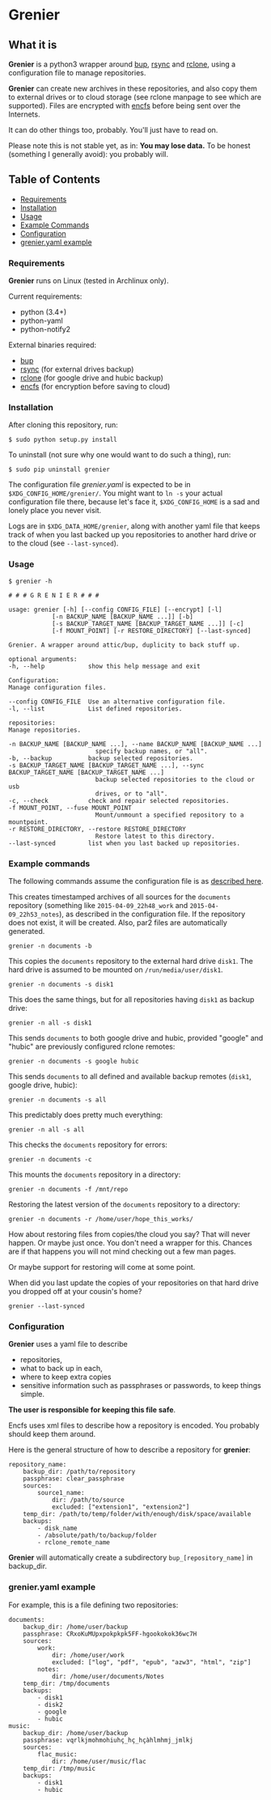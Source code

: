 # Grenier

## What it is

**Grenier** is a python3 wrapper around [bup](https://github.com/bup/bup),
[rsync](https://rsync.samba.org/) and [rclone](http://rclone.org/), using
a configuration file to manage repositories.


**Grenier** can create new archives in these repositories, and also copy them to
external drives or to cloud storage (see rclone manpage to see which are
supported).
Files are encrypted with [encfs](https://github.com/vgough/encfs) before being
sent over the Internets.

It can do other things too, probably. You'll just have to read on.

Please note this is not stable yet, as in: **You may lose data.** To be honest
(something I generally avoid): you probably will.

## Table of Contents

- [Requirements](#requirements)
- [Installation](#installation)
- [Usage](#usage)
- [Example Commands](#example-commands)
- [Configuration](#configuration)
- [grenier.yaml example](#grenieryaml-example)

### Requirements

**Grenier** runs on Linux (tested in Archlinux only).

Current requirements:
- python (3.4+)
- python-yaml
- python-notify2

External binaries required:
- [bup](https://github.com/bup/bup)
- [rsync](https://rsync.samba.org/) (for external drives backup)
- [rclone](http://rclone.org/) (for google drive and hubic backup)
- [encfs](https://github.com/vgough/encfs) (for encryption before saving to cloud)

### Installation


After cloning this repository, run:

    $ sudo python setup.py install

To uninstall (not sure why one would want to do such a thing), run:

    $ sudo pip uninstall grenier

The configuration file *grenier.yaml* is expected to be in
`$XDG_CONFIG_HOME/grenier/`. You might want to `ln -s` your actual configuration
file there, because let's face it, `$XDG_CONFIG_HOME` is a sad and lonely place
you never visit.

Logs are in `$XDG_DATA_HOME/grenier`, along with another yaml file that keeps
track of when you last backed up you repositories to another hard drive or to
the cloud (see `--last-synced`).

### Usage


    $ grenier -h

    # # # G R E N I E R # # #

    usage: grenier [-h] [--config CONFIG_FILE] [--encrypt] [-l]
                [-n BACKUP_NAME [BACKUP_NAME ...]] [-b]
                [-s BACKUP_TARGET_NAME [BACKUP_TARGET_NAME ...]] [-c]
                [-f MOUNT_POINT] [-r RESTORE_DIRECTORY] [--last-synced]

    Grenier. A wrapper around attic/bup, duplicity to back stuff up.

    optional arguments:
    -h, --help            show this help message and exit

    Configuration:
    Manage configuration files.

    --config CONFIG_FILE  Use an alternative configuration file.
    -l, --list            List defined repositories.

    repositories:
    Manage repositories.

    -n BACKUP_NAME [BACKUP_NAME ...], --name BACKUP_NAME [BACKUP_NAME ...]
                            specify backup names, or "all".
    -b, --backup          backup selected repositories.
    -s BACKUP_TARGET_NAME [BACKUP_TARGET_NAME ...], --sync BACKUP_TARGET_NAME [BACKUP_TARGET_NAME ...]
                            backup selected repositories to the cloud or usb
                            drives, or to "all".
    -c, --check           check and repair selected repositories.
    -f MOUNT_POINT, --fuse MOUNT_POINT
                            Mount/unmount a specified repository to a mountpoint.
    -r RESTORE_DIRECTORY, --restore RESTORE_DIRECTORY
                            Restore latest to this directory.
    --last-synced         list when you last backed up repositories.



### Example commands

The following commands assume the configuration file is as
[described here](#grenieryaml-example).

This creates timestamped archives of all sources for the `documents` repository
(something like `2015-04-09_22h48_work` and `2015-04-09_22h53_notes`), as
described in the configuration file. If the repository does not exist, it will
be created.
Also, par2 files are automatically generated.

    grenier -n documents -b

This copies the `documents` repository to the external hard drive `disk1`. The
hard drive is assumed to be mounted on `/run/media/user/disk1`.

    grenier -n documents -s disk1

This does the same things, but for all repositories having `disk1` as backup
drive:

    grenier -n all -s disk1

This sends `documents` to both google drive and hubic, provided "google" and
"hubic" are previously configured rclone remotes:

    grenier -n documents -s google hubic

This sends `documents` to all defined and available backup remotes (`disk1`,
google drive, hubic):

    grenier -n documents -s all

This predictably does pretty much everything:

    grenier -n all -s all

This checks the `documents` repository for errors:

    grenier -n documents -c

This mounts the `documents` repository in a directory:

    grenier -n documents -f /mnt/repo

Restoring the latest version of the `documents` repository to a directory:

    grenier -n documents -r /home/user/hope_this_works/

How about restoring files from copies/the cloud you say?
That will never happen. Or maybe just once. You don't need a wrapper for this.
Chances are if that happens you will not mind checking out a few man pages.

Or maybe support for restoring will come at some point.

When did you last update the copies of your repositories on that hard drive
you dropped off at your cousin's home?

    grenier --last-synced

### Configuration

**Grenier** uses a yaml file to describe
- repositories,
- what to back up in each,
- where to keep extra copies
- sensitive information such as passphrases or passwords, to keep things simple.

**The user is responsible for keeping this file safe**.

Encfs uses xml files to describe how a repository is encoded.
You probably should keep them around.

Here is the general structure of how to describe a repository for **grenier**:

    repository_name:
        backup_dir: /path/to/repository
        passphrase: clear_passphrase
        sources:
            source1_name:
                dir: /path/to/source
                excluded: ["extension1", "extension2"]
        temp_dir: /path/to/temp/folder/with/enough/disk/space/available
        backups:
            - disk_name
            - /absolute/path/to/backup/folder
            - rclone_remote_name

**Grenier** will automatically create a subdirectory
`bup_[repository_name]` in backup_dir.

### grenier.yaml example

For example, this is a file defining two repositories:

    documents:
        backup_dir: /home/user/backup
        passphrase: CRxoKuMUpxpokpkpk5FF-hgookokok36wc7H
        sources:
            work:
                dir: /home/user/work
                excluded: ["log", "pdf", "epub", "azw3", "html", "zip"]
            notes:
                dir: /home/user/documents/Notes
        temp_dir: /tmp/documents
        backups:
            - disk1
            - disk2
            - google
            - hubic
    music:
        backup_dir: /home/user/backup
        passphrase: vqrlkjmohmohiuhç_hç_hçàhlmhmj_jmlkj
        sources:
            flac_music:
                dir: /home/user/music/flac
        temp_dir: /tmp/music
        backups:
            - disk1
            - hubic
